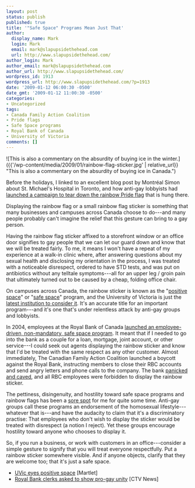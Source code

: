 ```yaml
---
layout: post
status: publish
published: true
title: '"Safe Space" Programs Mean Just That'
author:
  display_name: Mark
  login: Mark
  email: mark@slapupsidethehead.com
  url: http://www.slapupsidethehead.com/
author_login: Mark
author_email: mark@slapupsidethehead.com
author_url: http://www.slapupsidethehead.com/
wordpress_id: 1913
wordpress_url: http://www.slapupsidethehead.com/?p=1913
date: '2009-01-12 06:00:30 -0500'
date_gmt: '2009-01-12 11:00:30 -0500'
categories:
- Uncategorized
tags:
- Canada Family Action Coalition
- Pride flags
- Safe Space programs
- Royal Bank of Canada
- University of Victoria
comments: []
---
```

![This is also a commentary on the absurdity of buying ice in the winter.]({{'/wp-content/media/2009/01/rainbow-flag-sticker.jpg' | relative_url}} "This is also a commentary on the absurdity of buying ice in Canada.")

Before the holidays, I linked to an excellent blog post by Montréal Simon about St. Michael's Hospital in Toronto, and how anti-gay lobbyists had [launched a campaign to tear down the rainbow Pride flag](http://montrealsimon.blogspot.com/2008/12/hospital-and-homophobes.html "Petty much?") that is hung there.

Displaying the rainbow flag or a small rainbow flag sticker is something that many businesses and campuses across Canada choose to do---and many people probably can't imagine the relief that this gesture can bring to a gay person.

Having the rainbow flag sticker affixed to a storefront window or an office door signifies to gay people that we can let our guard down and know that we will be treated fairly. To me, it means I won't have a repeat of my experience at a walk-in clinic where, after answering questions about my sexual health and disclosing my orientation in the process, I was treated with a noticeable disrespect, ordered to have STD tests, and was put on antibiotics without any telltale symptoms---all for an upper leg / groin pain that ultimately turned out to be caused by a cheap, folding office chair.

On campuses across Canada, the rainbow sticker is known as the "[positive space](http://www.positivespace.ubc.ca/ "The UBC has it, those handsome devils")" or "[safe space](http://www.mcgill.ca/queerequity/safespace/ "McGill University has it too.")" program, and the University of Victoria is just the [latest institution to consider it](http://www.martlet.ca/article/6405-uvic-eyes-positive-space "Good for them!"). It's an accurate title for an important program---and it's one that's under relentless attack by anti-gay groups and lobbyists.

In 2004, employees at the Royal Bank of Canada [launched an employee-driven, non-mandatory, safe space program](http://www.ctv.ca/servlet/ArticleNews/story/CTVNews/1096670376776_92079576/?hub=Canada "An important gesture to gay people who are entrusting their finances"). It meant that if I needed to go into the bank as a couple for a loan, mortgage, joint account, or other service---I could seek out agents displaying the rainbow sticker and know that I'd be treated with the same respect as any other customer. Almost immediately, The Canadian Family Action Coalition launched a boycott against the Royal Bank, instructing members to close their RBC accounts and send angry letters and phone calls to the company. The bank [panicked and caved](http://www.familyaction.org/Articles/issues/sexuality/rbc-succeeds.htm "An unfortunate response to a petty group"), and all RBC employees were forbidden to display the rainbow sticker.

The pettiness, disingenuity, and hostility toward safe space programs and rainbow flags has been a [sore spot](http://www.slapupsidethehead.com/2007/08/gay-pride-flag/ "Thanks, Mayor of Truro!") for me for quite some time. Anti-gay groups call these programs an endorsement of the homosexual lifestyle---whatever that is---and have the audacity to claim that it's a discriminatory practise: That employees who don't wish to display the sticker would be treated with disrespect (a notion I reject). Yet these groups encourage hostility toward anyone who chooses to display it.

So, if you run a business, or work with customers in an office---consider a simple gesture to signify that you will treat everyone respectfully. Put a rainbow sticker somewhere visible. And if anyone objects, clarify that they are welcome too; that it's just a safe space.

- [UVic eyes positive space](http://www.martlet.ca/article/6405-uvic-eyes-positive-space) [Martlet]
- [Royal Bank clerks asked to show pro-gay unity](http://www.ctv.ca/servlet/ArticleNews/story/CTVNews/1096670376776_92079576/?hub=Canada) [CTV News]
